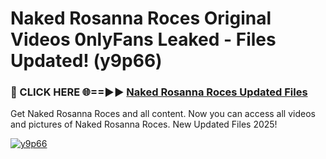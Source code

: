 # Naked Rosanna Roces Original Videos 0nlyFans Leaked - Files Updated! (y9p66)

<h3>🔴 CLICK HERE 🌐==►► <a href="https://tinyurl.com/up5wt9bj" rel="nofollow">Naked Rosanna Roces Updated Files</a></h3>

Get Naked Rosanna Roces and all content. Now you can access all videos and pictures of Naked Rosanna Roces. New Updated Files 2025!

[![y9p66](https://i.imgur.com/ABiUzMV.gif)](https://tinyurl.com/up5wt9bj)
